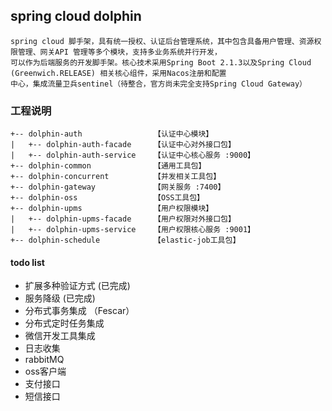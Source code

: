 ## spring cloud dolphin

```
spring cloud 脚手架，具有统一授权、认证后台管理系统，其中包含具备用户管理、资源权限管理、网关API 管理等多个模块，支持多业务系统并行开发，
可以作为后端服务的开发脚手架。核心技术采用Spring Boot 2.1.3以及Spring Cloud (Greenwich.RELEASE) 相关核心组件，采用Nacos注册和配置
中心，集成流量卫兵sentinel（待整合，官方尚未完全支持Spring Cloud Gateway）

```

### 工程说明
```
+-- dolphin-auth                【认证中心模块】
|   +-- dolphin-auth-facade     【认证中心对外接口包】
|   +-- dolphin-auth-service    【认证中心核心服务 :9000】
+-- dolphin-common              【通用工具包】
+-- dolphin-concurrent          【并发相关工具包】
+-- dolphin-gateway             【网关服务 :7400】
+-- dolphin-oss                 【OSS工具包】
+-- dolphin-upms                【用户权限模块】
|   +-- dolphin-upms-facade     【用户权限对外接口包】
|   +-- dolphin-upms-service    【用户权限核心服务 :9001】
+-- dolphin-schedule            【elastic-job工具包】
```

#### todo list

* 扩展多种验证方式 (已完成)
* 服务降级  (已完成)
* 分布式事务集成 （Fescar）
* 分布式定时任务集成
* 微信开发工具集成
* 日志收集
* rabbitMQ
* oss客户端
* 支付接口
* 短信接口

